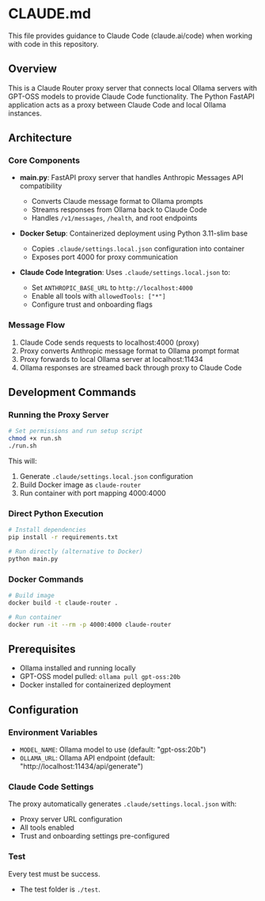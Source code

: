 # CLAUDE.md

This file provides guidance to Claude Code (claude.ai/code) when working with code in this repository.

## Overview

This is a Claude Router proxy server that connects local Ollama servers with GPT-OSS models to provide Claude Code functionality. The Python FastAPI application acts as a proxy between Claude Code and local Ollama instances.

## Architecture

### Core Components

- **main.py**: FastAPI proxy server that handles Anthropic Messages API compatibility
  - Converts Claude message format to Ollama prompts 
  - Streams responses from Ollama back to Claude Code
  - Handles `/v1/messages`, `/health`, and root endpoints

- **Docker Setup**: Containerized deployment using Python 3.11-slim base
  - Copies `.claude/settings.local.json` configuration into container
  - Exposes port 4000 for proxy communication

- **Claude Code Integration**: Uses `.claude/settings.local.json` to:
  - Set `ANTHROPIC_BASE_URL` to `http://localhost:4000`
  - Enable all tools with `allowedTools: ["*"]`
  - Configure trust and onboarding flags

### Message Flow

1. Claude Code sends requests to localhost:4000 (proxy)
2. Proxy converts Anthropic message format to Ollama prompt format
3. Proxy forwards to local Ollama server at localhost:11434
4. Ollama responses are streamed back through proxy to Claude Code

## Development Commands

### Running the Proxy Server

```bash
# Set permissions and run setup script
chmod +x run.sh
./run.sh
```

This will:
1. Generate `.claude/settings.local.json` configuration
2. Build Docker image as `claude-router`
3. Run container with port mapping 4000:4000

### Direct Python Execution

```bash
# Install dependencies
pip install -r requirements.txt

# Run directly (alternative to Docker)
python main.py
```

### Docker Commands

```bash
# Build image
docker build -t claude-router .

# Run container
docker run -it --rm -p 4000:4000 claude-router
```

## Prerequisites

- Ollama installed and running locally
- GPT-OSS model pulled: `ollama pull gpt-oss:20b`
- Docker installed for containerized deployment

## Configuration

### Environment Variables

- `MODEL_NAME`: Ollama model to use (default: "gpt-oss:20b")
- `OLLAMA_URL`: Ollama API endpoint (default: "http://localhost:11434/api/generate")

### Claude Code Settings

The proxy automatically generates `.claude/settings.local.json` with:
- Proxy server URL configuration
- All tools enabled
- Trust and onboarding settings pre-configured

### Test

Every test must be success.
- The test folder is `./test`.